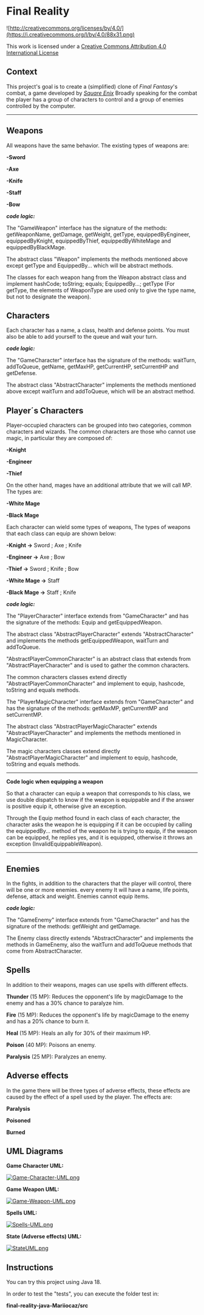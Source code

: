 Final Reality
=============

![http://creativecommons.org/licenses/by/4.0/](https://i.creativecommons.org/l/by/4.0/88x31.png)

This work is licensed under a 
[Creative Commons Attribution 4.0 International License](http://creativecommons.org/licenses/by/4.0/)

Context
-------

This project's goal is to create a (simplified) clone of _Final Fantasy_'s combat, a game developed
by [_Square Enix_](https://www.square-enix.com)
Broadly speaking for the combat the player has a group of characters to control and a group of 
enemies controlled by the computer.

---

Weapons
--------
All weapons have the same behavior. The existing types of weapons are:

**-Sword**

**-Axe**

**-Knife**

**-Staff**

**-Bow**

***code logic:***

The "GameWeapon" interface has the signature of the methods: getWeaponName, getDamage,
getWeight, getType, equippedByEngineer, equippedByKnight, equippedByThief,
equippedByWhiteMage and equippedByBlackMage.

The abstract class "Weapon" implements the methods mentioned above except getType and EquippedBy...
which will be abstract methods.

The classes for each weapon hang from the Weapon abstract class and implement hashCode;
toString; equals; EquippedBy...; getType (For getType, the elements of WeaponType are used
only to give the type name, but not to designate the weapon).

Characters
--------
Each character has a name, a class,
health and defense points. You must also be able to add yourself to the queue and wait your turn.

***code logic:***

The "GameCharacter" interface has the signature of the methods: waitTurn, addToQueue,
getName, getMaxHP, getCurrentHP, setCurrentHP and getDefense.

The abstract class "AbstractCharacter" implements the methods mentioned above except waitTurn and addToQueue,
which will be an abstract method.

Player´s Characters
--------
Player-occupied characters can be grouped into two categories, common characters and wizards.
The common characters are those who cannot use magic, in particular they are composed of:

**-Knight**

**-Engineer**

**-Thief**

On the other hand, mages have an additional attribute that we will call MP. The types are:

**-White Mage**

**-Black Mage**

Each character can wield some types of weapons, The types of weapons that each class can 
equip are shown below:

**-Knight ->** Sword ; Axe ; Knife

**-Engineer ->** Axe ; Bow

**-Thief ->** Sword ; Knife ; Bow

**-White Mage ->** Staff

**-Black Mage ->** Staff ; Knife

***code logic:***

The "PlayerCharacter" interface extends from "GameCharacter" and has the signature of the methods:
Equip and getEquippedWeapon.

The abstract class "AbstractPlayerCharacter" extends "AbstractCharacter" and implements the methods
getEquippedWeapon, waitTurn and addToQueue.

"AbstractPlayerCommonCharacter" is an abstract class that extends from "AbstractPlayerCharacter" and
is used to gather the common characters.

The common characters classes extend directly "AbstractPlayerCommonCharacter" and implement to
equip, hashcode, toString and equals methods.

The "PlayerMagicCharacter" interface extends from "GameCharacter" and has the signature of the methods:
getMaxMP, getCurrentMP and setCurrentMP.

The abstract class "AbstractPlayerMagicCharacter" extends "AbstractPlayerCharacter" and 
implements the methods mentioned in MagicCharacter.

The magic characters classes extend directly "AbstractPlayerMagicCharacter" and implement to
equip, hashcode, toString and equals methods.


--------
**Code logic when equipping a weapon**

So that a character can equip a weapon that corresponds to his class, we use double dispatch
to know if the weapon is equippable and if the answer is positive equip it, otherwise give an
exception.

Through the Equip method found in each class of each character, the character asks the weapon he
is equipping if it can be occupied by calling the equippedBy... method of the weapon he is trying to equip,
if the weapon can be equipped, he replies yes, and it is equipped, otherwise it throws an exception
(InvalidEquippableWeapon).

--------


Enemies
--------
In the fights, in addition to the characters that the player will control, there will be one or
more enemies. every enemy It will have a name, life points, defense, attack and weight. 
Enemies cannot equip items.

***code logic:***

The "GameEnemy" interface extends from "GameCharacter" and has the signature of the methods:
getWeight and getDamage.

The Enemy class directly extends "AbstractCharacter" and implements the
methods in GameEnemy, also the waitTurn and addToQueue methods that come from AbstractCharacter.

Spells
--------
In addition to their weapons, mages can use spells with different effects.

**Thunder** (15 MP): Reduces the opponent's life by magicDamage to the enemy and has a 30% chance
to paralyze him.

**Fire** (15 MP): Reduces the opponent's life by magicDamage to the enemy and has a 20% chance
to burn it.

**Heal** (15 MP): Heals an ally for 30% of their maximum HP.

**Poison** (40 MP): Poisons an enemy.

**Paralysis** (25 MP): Paralyzes an enemy.

Adverse effects
--------
In the game there will be three types of adverse effects, these effects are caused by the effect of a spell used
by the player. The effects are:

**Paralysis**

**Poisoned**

**Burned**

UML Diagrams
--------

**Game Character UML:**

[![Game-Character-UML.png](https://i.postimg.cc/ZnKYMP5V/Game-Character-UML.png)](https://postimg.cc/LYwMq1f1)

**Game Weapon UML:**

[![Game-Weapon-UML.png](https://i.postimg.cc/bYBjPfCz/Game-Weapon-UML.png)](https://postimg.cc/vDfK7kwj)

**Spells UML:**

[![Spells-UML.png](https://i.postimg.cc/QM0yqcvX/Spells-UML.png)](https://postimg.cc/5HQg4QxG)

**State (Adverse effects) UML:**

[![StateUML.png](https://i.postimg.cc/x1q5SBZS/StateUML.png)](https://postimg.cc/PCsYWVh6)

Instructions
--------
You can try this project using Java 18.

In order to test the "tests", you can execute the folder test in:

**final-reality-java-Mariiocaz/src**

